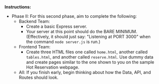 **Instructions:**
​
  * Phase II: For this second phase, aim to complete the following:
​
    * Backend Team: 
​
      * Create a basic Express server. 
​
      * Your server at this point should do the BARE MINIMUM. (Effectively, it should just say: "Listening at PORT 3000" when the command `node server.js` is run.)
​
    * Frontend Team:
​
      * Create three HTML files one called `home.html`, another called `tables.html`, and another called `reserve.html`. Use dummy data and create pages similar to the one shown to you on the sample Hot Reservation webpage.
​
    * All: If you finish early, begin thinking about how the Data, API, and Routes should look.